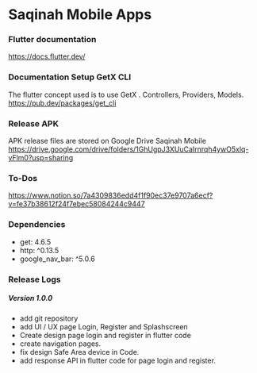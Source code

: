 # Saqinah Mobile Apps

### Flutter documentation
https://docs.flutter.dev/

### Documentation Setup GetX CLI
The flutter concept used is to use GetX . Controllers, Providers, Models.
https://pub.dev/packages/get_cli

### Release APK
APK release files are stored on Google Drive Saqinah Mobile https://drive.google.com/drive/folders/1GhUgpJ3XUuCaIrnrqh4ywO5xlq-yFlm0?usp=sharing

### To-Dos
https://www.notion.so/7a4309836edd4f1f90ec37e9707a6ecf?v=fe37b38612f24f7ebec58084244c9447

### Dependencies
* get: 4.6.5
* http: ^0.13.5
* google_nav_bar: ^5.0.6  

### Release Logs
##### Version 1.0.0
* add git repository 
* add UI / UX page Login, Register and Splashscreen
* Create design page login and register in flutter code
* create navigation pages.
* fix design Safe Area device in Code.
* add response API in flutter code for page login and register.
